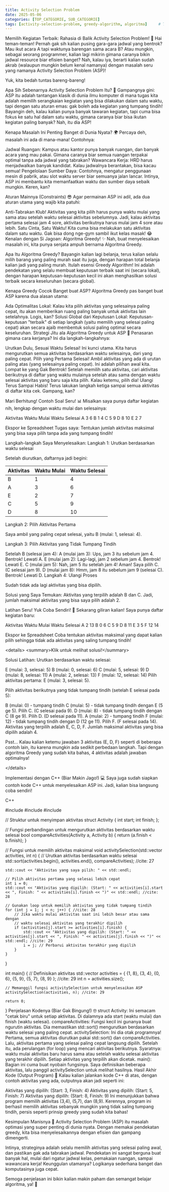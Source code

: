 ```yaml
---
title: Activity Selection Problem
date: 2025-05-06 
categories: [TOP_CATEGORIE, SUB_CATEGORIE]
tags: [activity-selection-problem, greedy-algorithm, algoritma]     # TAG names should always be lowercase
---
```

Memilih Kegiatan Terbaik: Rahasia di Balik Activity Selection Problem! 🚀
Hai teman-teman! Pernah gak sih kalian pusing gara-gara jadwal yang bentrok? Mau ikut acara A tapi waktunya barengan sama acara B? Atau mungkin, sebagai seorang programmer, kalian lagi mikirin gimana caranya bikin jadwal resource biar efisien banget? Nah, kalau iya, berarti kalian sudah akrab (walaupun mungkin belum kenal namanya) dengan masalah seru yang namanya Activity Selection Problem (ASP)!

Yuk, kita bedah tuntas bareng-bareng!

Apa Sih Sebenarnya Activity Selection Problem Itu? 🤔
Gampangnya gini: ASP itu adalah tantangan klasik di dunia ilmu komputer di mana tugas kita adalah memilih serangkaian kegiatan yang bisa dilakukan dalam satu waktu, tapi dengan satu aturan emas: gak boleh ada kegiatan yang tumpang tindih!  Bayangin deh, kalau kalian punya banyak tawaran kegiatan, tapi cuma bisa fokus ke satu hal dalam satu waktu, gimana caranya biar bisa ikutan kegiatan paling banyak? Nah, itu dia ASP!

Kenapa Masalah Ini Penting Banget di Dunia Nyata? 🌍
Percaya deh, masalah ini ada di mana-mana! Contohnya:

Jadwal Ruangan: Kampus atau kantor punya banyak ruangan, dan banyak acara yang mau pakai. Gimana caranya biar semua ruangan terpakai optimal tanpa ada jadwal yang tabrakan? 
Wawancara Kerja: HRD harus menjadwalkan banyak kandidat. Kalau jadwalnya berantakan, bisa kacau semua! 
Pengelolaan Sumber Daya: Contohnya, mengatur penggunaan mesin di pabrik, atau slot waktu server biar semuanya jalan lancar. 
Intinya, ASP ini membantu kita memanfaatkan waktu dan sumber daya sebaik mungkin.  Keren, kan?

Aturan Mainnya (Constraints) 😎
Agar permainan ASP ini adil, ada dua aturan utama yang wajib kita patuhi:

Anti-Tabrakan Klub! Aktivitas yang kita pilih harus punya waktu mulai yang sama atau setelah waktu selesai aktivitas sebelumnya.  Jadi, kalau aktivitas pertama selesai jam 4 sore, aktivitas berikutnya harus mulai jam 4 sore atau lebih.
Satu Cinta, Satu Waktu! Kita cuma bisa melakukan satu aktivitas dalam satu waktu.  Gak bisa dong nge-gym sambil ikut kelas masak! 😂
Kenalan dengan Si Jagoan: Algoritma Greedy! ✨
Nah, buat menyelesaikan masalah ini, kita punya senjata ampuh bernama Algoritma Greedy.

Apa Itu Algoritma Greedy?
Bayangin kalian lagi belanja, terus kalian selalu milih barang yang paling murah saat itu juga, dengan harapan total belanja kalian jadi yang paling murah. Itulah esensi Greedy Algorithm! Ini adalah pendekatan yang selalu membuat keputusan terbaik saat ini (secara lokal), dengan harapan keputusan-keputusan kecil ini akan menghasilkan solusi terbaik secara keseluruhan (secara global). 

Kenapa Greedy Cocok Banget buat ASP?
Algoritma Greedy pas banget buat ASP karena dua alasan utama:

Ada Optimalitas Lokal: Kalau kita pilih aktivitas yang selesainya paling cepat, itu akan memberikan ruang paling banyak untuk aktivitas lain setelahnya. Logis, kan? 
Solusi Global dari Keputusan Lokal: Keputusan-keputusan "terbaik" di setiap langkah (yaitu memilih yang selesai paling cepat) akan secara ajaib membentuk solusi paling optimal secara keseluruhan. 
Strategi Jitu ala Algoritma Greedy untuk ASP 🎯
Penasaran gimana cara kerjanya? Ini dia langkah-langkahnya:

Urutkan Dulu, Sesuai Waktu Selesai! Ini kunci utama. Kita harus mengurutkan semua aktivitas berdasarkan waktu selesainya, dari yang paling cepat. 
Pilih yang Pertama Selesai! Ambil aktivitas yang ada di urutan paling atas (yang selesainya paling cepat). Ini adalah pilihan awal kita. 
Lompat ke yang Gak Bentrok! Setelah memilih satu aktivitas, cari aktivitas berikutnya di daftar yang waktu mulainya setelah atau sama dengan waktu selesai aktivitas yang baru saja kita pilih. Kalau ketemu, pilih dia! 
Ulangi Terus Sampai Habis! Terus lakukan langkah ketiga sampai semua aktivitas di daftar kita cek. 
Gampang, kan?

Mari Berhitung! Contoh Soal Seru! 📊
Misalkan saya punya daftar kegiatan nih, lengkap dengan waktu mulai dan selesainya: 

Aktivitas	Waktu Mulai	Waktu Selesai
A	3	6
B	1	4
C	5	9
D	8	10
E	2	7

Ekspor ke Spreadsheet
Tugas saya: Tentukan jumlah aktivitas maksimal yang bisa saya pilih tanpa ada yang tumpang tindih! 

Langkah-langkah Saya Menyelesaikan:
Langkah 1: Urutkan berdasarkan waktu selesai 

Setelah diurutkan, daftarnya jadi begini: 

| Aktivitas | Waktu Mulai | Waktu Selesai |
| :-------- | :---------- | :------------ |
| B         | 1           | 4             |
| A         | 3           | 6             |
| E         | 2           | 7             |
| C         | 5           | 9             |
| D         | 8           | 10            |

Langkah 2: Pilih Aktivitas Pertama 

Saya ambil yang paling cepat selesai, yaitu B (mulai: 1, selesai: 4).

Langkah 3: Pilih Aktivitas yang Tidak Tumpang Tindih 

Setelah B (selesai jam 4):
A (mulai jam 3): Ups, jam 3 itu sebelum jam 4. Bentrok! Lewati A.
E (mulai jam 2): Lagi-lagi, jam 2 sebelum jam 4. Bentrok! Lewati E.
C (mulai jam 5): Nah, jam 5 itu setelah jam 4! Aman! Saya pilih C. (C selesai jam 9).
D (mulai jam 8): Hmm, jam 8 itu sebelum jam 9 (selesai C). Bentrok! Lewati D.
Langkah 4: Ulangi Proses 

Sudah tidak ada lagi aktivitas yang bisa dipilih.

Solusi yang Saya Temukan:
Aktivitas yang terpilih adalah B dan C. 
Jadi, jumlah maksimal aktivitas yang bisa saya pilih adalah 2. 

Latihan Seru! Yuk Coba Sendiri! 💪
Sekarang giliran kalian! Saya punya daftar kegiatan baru: 

Aktivitas	Waktu Mulai	Waktu Selesai
A	2	13
B	0	6
C	5	9
D	8	11
E	3	5
F	12	14

Ekspor ke Spreadsheet
Coba tentukan aktivitas maksimal yang dapat kalian pilih sehingga tidak ada aktivitas yang saling tumpang tindih! 

&lt;details>
&lt;summary>Klik untuk melihat solusi!&lt;/summary>

Solusi Latihan:
Urutkan berdasarkan waktu selesai:

E (mulai: 3, selesai: 5)
B (mulai: 0, selesai: 6)
C (mulai: 5, selesai: 9)
D (mulai: 8, selesai: 11)
A (mulai: 2, selesai: 13)
F (mulai: 12, selesai: 14)
Pilih aktivitas pertama: E (mulai: 3, selesai: 5).

Pilih aktivitas berikutnya yang tidak tumpang tindih (setelah E selesai pada 5):

B (mulai: 0) - tumpang tindih
C (mulai: 5) - tidak tumpang tindih dengan E (5
ge 5). Pilih C. (C selesai pada 9).
D (mulai: 8) - tidak tumpang tindih dengan C (8
ge 9). Pilih D. (D selesai pada 11).
A (mulai: 2) - tumpang tindih
F (mulai: 12) - tidak tumpang tindih dengan D (12
ge 11). Pilih F. (F selesai pada 14).
Aktivitas yang terpilih adalah E, C, D, F.
Jumlah maksimal aktivitas yang bisa dipilih adalah 4.

Psst... Kalau kalian ketemu jawaban 3 aktivitas (E, D, F) seperti di beberapa contoh lain, itu karena mungkin ada sedikit perbedaan langkah. Tapi dengan algoritma Greedy yang sudah kita bahas, 4 aktivitas adalah jawaban optimalnya!

&lt;/details>

Implementasi dengan C++ (Biar Makin Jago!) 💻
Saya juga sudah siapkan contoh kode C++ untuk menyelesaikan ASP ini. Jadi, kalian bisa langsung coba sendiri!

C++

#include <iostream>
#include <vector>
#include <algorithm>

// Struktur untuk menyimpan aktivitas
struct Activity {
    int start;
    int finish;
};

// Fungsi perbandingan untuk mengurutkan aktivitas berdasarkan waktu selesai
bool compareActivities(Activity a, Activity b) {
    return (a.finish < b.finish);
}

// Fungsi untuk memilih aktivitas maksimal
void activitySelection(std::vector<Activity> activities, int n) {
    // Urutkan aktivitas berdasarkan waktu selesai
    std::sort(activities.begin(), activities.end(), compareActivities); //cite: 27

    std::cout << "Aktivitas yang saya pilih: " << std::endl;

    // Pilih aktivitas pertama yang selesai lebih cepat
    int i = 0;
    std::cout << "Aktivitas yang dipilih: (Start: " << activities[i].start << ", Finish: " << activities[i].finish << ")" << std::endl; //cite: 28

    // Gunakan loop untuk memilih aktivitas yang tidak tumpang tindih
    for (int j = 1; j < n; j++) { //cite: 28
        // Jika waktu mulai aktivitas saat ini lebih besar atau sama dengan
        // waktu selesai aktivitas yang terakhir dipilih
        if (activities[j].start >= activities[i].finish) {
            std::cout << "Aktivitas yang dipilih: (Start: " << activities[j].start << ", Finish: " << activities[j].finish << ")" << std::endl; //cite: 29
            i = j; // Perbarui aktivitas terakhir yang dipilih
        }
    }
}

int main() {
    // Definisikan aktivitas
    std::vector<Activity> activities = {
        {1, 8}, {3, 4}, {0, 6}, {5, 9}, {5, 7}, {8, 9}
    }; //cite: 29
    int n = activities.size();

    // Memanggil fungsi activitySelection untuk menyelesaikan ASP
    activitySelection(activities, n); //cite: 29

    return 0;
}
Penjelasan Kodenya (Biar Gak Bingung!) 🤓
struct Activity: Ini semacam "cetak biru" untuk setiap aktivitas. Di dalamnya ada start (waktu mulai) dan finish (waktu selesai). 
compareActivities: Fungsi kecil ini gunanya buat ngurutin aktivitas. Dia memastikan std::sort() mengurutkan berdasarkan waktu selesai yang paling cepat. 
activitySelection: Ini dia otak programnya!
Pertama, semua aktivitas diurutkan pakai std::sort() dan compareActivities. 
Lalu, aktivitas pertama yang selesai paling cepat langsung dipilih. 
Setelah itu, ada perulangan (for loop) yang mencari aktivitas berikutnya. Syaratnya: waktu mulai aktivitas baru harus sama atau setelah waktu selesai aktivitas yang terakhir dipilih. 
Setiap aktivitas yang terpilih akan dicetak. 
main(): Bagian ini cuma buat nyobain fungsinya. Saya definisikan beberapa aktivitas, lalu panggil activitySelection untuk melihat hasilnya. 
Hasil Akhir Kode (Output Program) 🥳
Kalau kalian jalankan kode C++ di atas, dengan contoh aktivitas yang ada, outputnya akan jadi seperti ini: 

Aktivitas yang dipilih: (Start: 3, Finish: 4)
Aktivitas yang dipilih: (Start: 5, Finish: 7)
Aktivitas yang dipilih: (Start: 8, Finish: 9)
Ini menunjukkan bahwa program memilih aktivitas (3,4), (5,7), dan (8,9). Kerennya, program ini berhasil memilih aktivitas sebanyak mungkin yang tidak saling tumpang tindih, persis seperti prinsip greedy yang sudah kita bahas! 

Kesimpulan Manisnya 🍬
Activity Selection Problem (ASP) itu masalah optimasi yang super penting di dunia nyata.  Dengan memakai pendekatan greedy, kita bisa menyelesaikannya dengan efisien dan gampang dimengerti. 

Intinya, strateginya adalah selalu memilih aktivitas yang selesai paling awal, dan pastikan gak ada tabrakan jadwal.  Pendekatan ini sangat berguna buat banyak hal, mulai dari ngatur jadwal kelas, pemakaian ruangan, sampai wawancara kerja!  Keunggulan utamanya? Logikanya sederhana banget dan komputasinya juga cepat. 



Semoga penjelasan ini bikin kalian makin paham dan semangat belajar algoritma, ya! 💪

